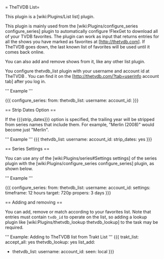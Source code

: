 = TheTVDB List=

This plugin is a [wiki:Plugins/List list] plugin.

This plugin is mainly used from the [wiki:Plugins/configure_series configure_series] plugin to automatically configure !FlexGet to download all of your TVDB favorites. The plugin can work as input that returns entries for all the shows you have marked as favorites at [http://thetvdb.com]. If TheTVDB goes down, the last known list of favorites will be used until it comes back online. 

You can also add and remove shows from it, like any other list plugin.

You configure thetvdb_list plugin with your username and account id at TheTVDB . You can find it on the [http://thetvdb.com/?tab=userinfo account tab] after you log in.

''' Example '''

{{{
configure_series:
  from:
    thetvdb_list:
      username: <username>
      account_id: <account identifier>
}}}

== Strip Dates Option ==

If the {{{strip_dates}}} option is specified, the trailing year will be stripped from series names that include them. For example, "Merlin (2008)" would become just "Merlin".

''' Example '''
{{{
thetvdb_list:
  username: <username>
  account_id: <account identifier>
  strip_dates: yes
}}}

== Series Settings ==

You can use any of the [wiki:Plugins/series#Settings settings] of the series plugin with the [wiki:Plugins/configure_series configure_series] plugin, as shown below.

''' Example '''

{{{
configure_series:
  from:
    thetvdb_list:
      username: <username>
      account_id: <account identifier>
  settings:
    timeframe: 12 hours
    target: 720p
    propers: 3 days
}}}

== Adding and removing ==

You can add, remove or match according to your favorites list. Note that entries must contain `tvdb_id` to operate on the list, so adding a lookup plugin like [wiki:Plugins/thetvdb_lookup thetvdb_lookup] to the task may be required.

''' Example: Adding to TheTVDB list from Trakt List '''
{{{
trakt_list: <opts>
accept_all: yes
thetvdb_lookup: yes
list_add:
  - thetvdb_list:
      username: <username>
      account_id: <account identifier>
seen: local
}}}


